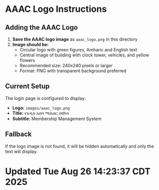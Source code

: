 # AAAC Logo Instructions

## Adding the AAAC Logo

1. **Save the AAAC logo image** as `aaac_logo.png` in this directory
2. **Image should be:** 
   - Circular logo with green figures, Amharic and English text
   - Central image of building with clock tower, vehicles, and yellow flowers
   - Recommended size: 240x240 pixels or larger
   - Format: PNG with transparent background preferred

## Current Setup

The login page is configured to display:
- **Logo:** `images/aaac_logo.png`
- **Title:** የአዲስ አበባ ማሕበር በቺካጎ
- **Subtitle:** Membership Management System

## Fallback

If the logo image is not found, it will be hidden automatically and only the text will display.
# Updated Tue Aug 26 14:23:37 CDT 2025
